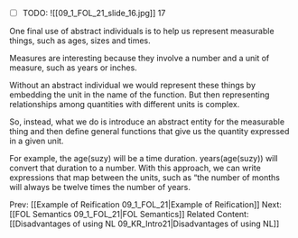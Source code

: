 ﻿- [ ] TODO:
![[09_1_FOL_21_slide_16.jpg]]
17

One final use of abstract individuals is to help us represent measurable things, such as ages, sizes and times.

Measures are interesting because they involve a number and a unit of measure, such as years or inches.

Without an abstract individual we would represent these things by embedding the unit in the name of the function. But then representing relationships among quantities with different units is complex.

So, instead, what we do is introduce an abstract entity for the measurable thing and then define general functions that give us the quantity expressed in a given unit.

For example, the age(suzy) will be a time duration. years(age(suzy)) will convert that duration to a number.
With this approach, we can write expressions that map between the units, such as “the number of months will always be twelve times the number of years.



Prev: [[Example of Reification 09_1_FOL_21|Example of Reification]]
Next: [[FOL Semantics 09_1_FOL_21|FOL Semantics]]
Related Content:
[[Disadvantages of using NL 09_KR_Intro21|Disadvantages of using NL]]